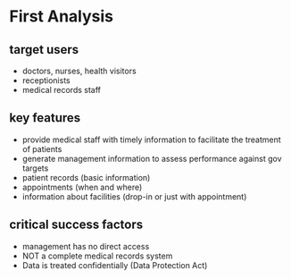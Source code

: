 # First Analysis

## target users
  - doctors, nurses, health visitors
  - receptionists
  - medical records staff

## key features
  - provide medical staff with timely information to facilitate the treatment of patients
  - generate management information to assess performance against gov targets
  - patient records (basic information)
  - appointments (when and where)
  - information about facilities (drop-in or just with appointment)

## critical success factors
  - management has no direct access
  - NOT a complete medical records system
  - Data is treated confidentially (Data Protection Act)
